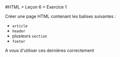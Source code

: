 #HTML > Leçon 6 > Exercice 1

Créer une page HTML contenant les balises suivantes :

* `article`
* `header`
* plusieurs `section`
* `footer`

A vous d'utiliser ces dernières correctement 
